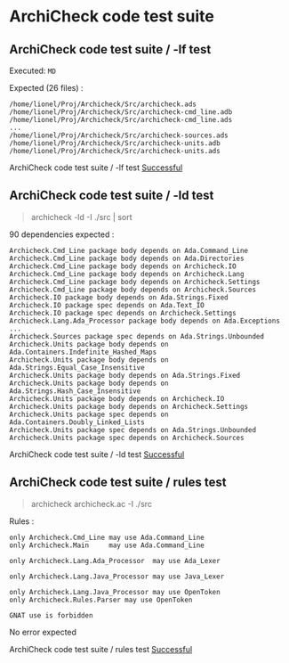 
# ArchiCheck code test suite



##  ArchiCheck code test suite / -lf test

  Executed:
  `MD`

  Expected (26 files) :

```
/home/lionel/Proj/Archicheck/Src/archicheck.ads
/home/lionel/Proj/Archicheck/Src/archicheck-cmd_line.adb
/home/lionel/Proj/Archicheck/Src/archicheck-cmd_line.ads
...
/home/lionel/Proj/Archicheck/Src/archicheck-sources.ads
/home/lionel/Proj/Archicheck/Src/archicheck-units.adb
/home/lionel/Proj/Archicheck/Src/archicheck-units.ads
```


ArchiCheck code test suite / -lf test [Successful](tests_status.md#successful)

##  ArchiCheck code test suite / -ld test

  > archicheck -ld -I ./src | sort

  90 dependencies expected :

```
Archicheck.Cmd_Line package body depends on Ada.Command_Line
Archicheck.Cmd_Line package body depends on Ada.Directories
Archicheck.Cmd_Line package body depends on Archicheck.IO
Archicheck.Cmd_Line package body depends on Archicheck.Lang
Archicheck.Cmd_Line package body depends on Archicheck.Settings
Archicheck.Cmd_Line package body depends on Archicheck.Sources
Archicheck.IO package body depends on Ada.Strings.Fixed
Archicheck.IO package spec depends on Ada.Text_IO
Archicheck.IO package spec depends on Archicheck.Settings
Archicheck.Lang.Ada_Processor package body depends on Ada.Exceptions
...
Archicheck.Sources package spec depends on Ada.Strings.Unbounded
Archicheck.Units package body depends on Ada.Containers.Indefinite_Hashed_Maps
Archicheck.Units package body depends on Ada.Strings.Equal_Case_Insensitive
Archicheck.Units package body depends on Ada.Strings.Fixed
Archicheck.Units package body depends on Ada.Strings.Hash_Case_Insensitive
Archicheck.Units package body depends on Archicheck.IO
Archicheck.Units package body depends on Archicheck.Settings
Archicheck.Units package spec depends on Ada.Containers.Doubly_Linked_Lists
Archicheck.Units package spec depends on Ada.Strings.Unbounded
Archicheck.Units package spec depends on Archicheck.Sources
```


ArchiCheck code test suite / -ld test [Successful](tests_status.md#successful)

##  ArchiCheck code test suite / rules test

  > archicheck archicheck.ac -I ./src

  Rules :

```
only Archicheck.Cmd_Line may use Ada.Command_Line
only Archicheck.Main     may use Ada.Command_Line

only Archicheck.Lang.Ada_Processor  may use Ada_Lexer 

only Archicheck.Lang.Java_Processor may use Java_Lexer

only Archicheck.Lang.Java_Processor may use OpenToken
only Archicheck.Rules.Parser may use OpenToken

GNAT use is forbidden
```

  No error expected


ArchiCheck code test suite / rules test [Successful](tests_status.md#successful)

